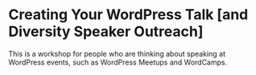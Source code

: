 # Creating Your WordPress Talk [and Diversity Speaker Outreach]
This is a workshop for people who are thinking about speaking at WordPress events, such as WordPress Meetups and WordCamps.
